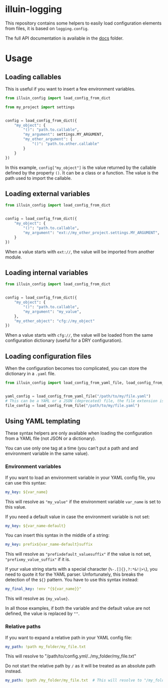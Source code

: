 illuin-logging
==============

This repository contains some helpers to easily load configuration elements from files, it is based on `logging.config`.

The full API documentation is available in the [docs](./docs) folder.

# Usage

## Loading callables

This is useful if you want to insert a few environment variables.

```python
from illuin_config import load_config_from_dict

from my_project import settings


config = load_config_from_dict({
    "my_object": {
        "()": "path.to.callable",
        "my_argument": settings.MY_ARGUMENT,
        "my_other_argument": {
            "()": "path.to.other.callable"
        }
    }
})
```

In this example, `config["my_object"]` is the value returned by the callable defined by the property `()`.
It can be a class or a function.
The value is the path used to import the callable.

## Loading external variables

```python
from illuin_config import load_config_from_dict


config = load_config_from_dict({
    "my_object": {
        "()": "path.to.callable",
        "my_argument": "ext://my_other_project.settings.MY_ARGUMENT",
    }
})
```

When a value starts with `ext://`, the value will be imported from another module.


## Loading internal variables

```python
from illuin_config import load_config_from_dict


config = load_config_from_dict({
    "my_object": {
        "()": "path.to.callable",
        "my_argument": "my_value",
    },
    "my_other_object": "cfg://my_object"
})
```

When a value starts with `cfg://`, the value will be loaded from the same configuration dictionary
(useful for a DRY configuration).


## Loading configuration files

When the configuration becomes too complicated, you can store the dictionary in a `.yaml` file.

```python
from illuin_config import load_config_from_yaml_file, load_config_from_file


yaml_config = load_config_from_yaml_file("/path/to/my/file.yaml")
# This can be a YAML or a JSON (deprecated) file, the file extension is used to determine the file type
file_config = load_config_from_file("/path/to/my/file.yaml")
```

## Using YAML templating
These syntax helpers are only available when loading the configuration from a YAML file (not JSON or a dictionary).

You can use only one tag at a time (you can't put a path and and environment variable in the same value).

### Environment variables

If you want to load an environment variable in your YAML config file, you can use this syntax:
```yaml
my_key: ${var_name}
```
This will resolve as `"my_value"` if the environment variable `var_name` is set to this value.

If you need a default value in case the environment variable is not set:
```yaml
my_key: ${var_name-default}
```

You can insert this syntax in the middle of a string:
```yaml
my_key: prefix${var_name-default}suffix
```
This will resolve as `"prefixdefault_valuesuffix"` if the value is not set, `"prefixmy_value_suffix"` if it is.

If your value string starts with a special character (`%-.[]{},?:*&!|>\`), you need to quote it for the YAML parser.
Unfortunately, this breaks the detection of the `${}` pattern. You have to use this syntax instead:
```yaml
my_final_key: !env "{${var_name}}"
```
This will resolve as `{my_value}`.

In all those examples, if both the variable and the default value are not defined, the value is replaced by `""`.

### Relative paths

If you want to expand a relative path in your YAML config file:

````yaml
my_path: !path my_folder/my_file.txt  
````
This will resolve to "/path/to/config.yml/../my_folder/my_file.txt"

Do not start the relative path by `/` as it will be treated as an absolute path instead.

````yaml
my_path: !path /my_folder/my_file.txt  # This will resolve to "/my_folder/my_file.txt" 
````
